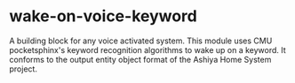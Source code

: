 # wake-on-voice-keyword
A building block for any voice activated system. This module uses CMU pocketsphinx's keyword recognition algorithms to wake up on a keyword.  It conforms to the output entity object format of the Ashiya Home System project.
